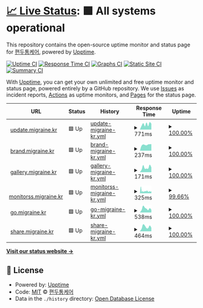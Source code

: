 # [📈 Live Status](https://status.migraine.kr): <!--live status--> **🟩 All systems operational**

This repository contains the open-source uptime monitor and status page for [편두통케어](https://migraine.kr/), powered by [Upptime](https://github.com/upptime/upptime).

[![Uptime CI](https://github.com/MigraineKR/status/workflows/Uptime%20CI/badge.svg)](https://github.com/MigraineKR/status/actions?query=workflow%3A%22Uptime+CI%22)
[![Response Time CI](https://github.com/MigraineKR/status/workflows/Response%20Time%20CI/badge.svg)](https://github.com/MigraineKR/status/actions?query=workflow%3A%22Response+Time+CI%22)
[![Graphs CI](https://github.com/MigraineKR/status/workflows/Graphs%20CI/badge.svg)](https://github.com/MigraineKR/status/actions?query=workflow%3A%22Graphs+CI%22)
[![Static Site CI](https://github.com/MigraineKR/status/workflows/Static%20Site%20CI/badge.svg)](https://github.com/MigraineKR/status/actions?query=workflow%3A%22Static+Site+CI%22)
[![Summary CI](https://github.com/MigraineKR/status/workflows/Summary%20CI/badge.svg)](https://github.com/MigraineKR/status/actions?query=workflow%3A%22Summary+CI%22)

With [Upptime](https://upptime.js.org), you can get your own unlimited and free uptime monitor and status page, powered entirely by a GitHub repository. We use [Issues](https://github.com/MigraineKR/status/issues) as incident reports, [Actions](https://github.com/MigraineKR/status/actions) as uptime monitors, and [Pages](https://status.migraine.kr) for the status page.

<!--start: status pages-->
<!-- This summary is generated by Upptime (https://github.com/upptime/upptime) -->
<!-- Do not edit this manually, your changes will be overwritten -->
<!-- prettier-ignore -->
| URL | Status | History | Response Time | Uptime |
| --- | ------ | ------- | ------------- | ------ |
| <img alt="" src="https://icons.duckduckgo.com/ip3/update.migraine.kr.ico" height="13"> [update.migraine.kr](https://update.migraine.kr/) | 🟩 Up | [update-migraine-kr.yml](https://github.com/MigraineKR/status/commits/HEAD/history/update-migraine-kr.yml) | <details><summary><img alt="Response time graph" src="./graphs/update-migraine-kr/response-time-week.png" height="20"> 771ms</summary><br><a href="https://status.migraine.kr/history/update-migraine-kr"><img alt="Response time 773" src="https://img.shields.io/endpoint?url=https%3A%2F%2Fraw.githubusercontent.com%2FMigraineKR%2Fstatus%2FHEAD%2Fapi%2Fupdate-migraine-kr%2Fresponse-time.json"></a><br><a href="https://status.migraine.kr/history/update-migraine-kr"><img alt="24-hour response time 1048" src="https://img.shields.io/endpoint?url=https%3A%2F%2Fraw.githubusercontent.com%2FMigraineKR%2Fstatus%2FHEAD%2Fapi%2Fupdate-migraine-kr%2Fresponse-time-day.json"></a><br><a href="https://status.migraine.kr/history/update-migraine-kr"><img alt="7-day response time 771" src="https://img.shields.io/endpoint?url=https%3A%2F%2Fraw.githubusercontent.com%2FMigraineKR%2Fstatus%2FHEAD%2Fapi%2Fupdate-migraine-kr%2Fresponse-time-week.json"></a><br><a href="https://status.migraine.kr/history/update-migraine-kr"><img alt="30-day response time 770" src="https://img.shields.io/endpoint?url=https%3A%2F%2Fraw.githubusercontent.com%2FMigraineKR%2Fstatus%2FHEAD%2Fapi%2Fupdate-migraine-kr%2Fresponse-time-month.json"></a><br><a href="https://status.migraine.kr/history/update-migraine-kr"><img alt="1-year response time 773" src="https://img.shields.io/endpoint?url=https%3A%2F%2Fraw.githubusercontent.com%2FMigraineKR%2Fstatus%2FHEAD%2Fapi%2Fupdate-migraine-kr%2Fresponse-time-year.json"></a></details> | <details><summary><a href="https://status.migraine.kr/history/update-migraine-kr">100.00%</a></summary><a href="https://status.migraine.kr/history/update-migraine-kr"><img alt="All-time uptime 99.99%" src="https://img.shields.io/endpoint?url=https%3A%2F%2Fraw.githubusercontent.com%2FMigraineKR%2Fstatus%2FHEAD%2Fapi%2Fupdate-migraine-kr%2Fuptime.json"></a><br><a href="https://status.migraine.kr/history/update-migraine-kr"><img alt="24-hour uptime 100.00%" src="https://img.shields.io/endpoint?url=https%3A%2F%2Fraw.githubusercontent.com%2FMigraineKR%2Fstatus%2FHEAD%2Fapi%2Fupdate-migraine-kr%2Fuptime-day.json"></a><br><a href="https://status.migraine.kr/history/update-migraine-kr"><img alt="7-day uptime 100.00%" src="https://img.shields.io/endpoint?url=https%3A%2F%2Fraw.githubusercontent.com%2FMigraineKR%2Fstatus%2FHEAD%2Fapi%2Fupdate-migraine-kr%2Fuptime-week.json"></a><br><a href="https://status.migraine.kr/history/update-migraine-kr"><img alt="30-day uptime 100.00%" src="https://img.shields.io/endpoint?url=https%3A%2F%2Fraw.githubusercontent.com%2FMigraineKR%2Fstatus%2FHEAD%2Fapi%2Fupdate-migraine-kr%2Fuptime-month.json"></a><br><a href="https://status.migraine.kr/history/update-migraine-kr"><img alt="1-year uptime 99.99%" src="https://img.shields.io/endpoint?url=https%3A%2F%2Fraw.githubusercontent.com%2FMigraineKR%2Fstatus%2FHEAD%2Fapi%2Fupdate-migraine-kr%2Fuptime-year.json"></a></details>
| <img alt="" src="https://icons.duckduckgo.com/ip3/brand.migraine.kr.ico" height="13"> [brand.migraine.kr](https://brand.migraine.kr/) | 🟩 Up | [brand-migraine-kr.yml](https://github.com/MigraineKR/status/commits/HEAD/history/brand-migraine-kr.yml) | <details><summary><img alt="Response time graph" src="./graphs/brand-migraine-kr/response-time-week.png" height="20"> 237ms</summary><br><a href="https://status.migraine.kr/history/brand-migraine-kr"><img alt="Response time 271" src="https://img.shields.io/endpoint?url=https%3A%2F%2Fraw.githubusercontent.com%2FMigraineKR%2Fstatus%2FHEAD%2Fapi%2Fbrand-migraine-kr%2Fresponse-time.json"></a><br><a href="https://status.migraine.kr/history/brand-migraine-kr"><img alt="24-hour response time 224" src="https://img.shields.io/endpoint?url=https%3A%2F%2Fraw.githubusercontent.com%2FMigraineKR%2Fstatus%2FHEAD%2Fapi%2Fbrand-migraine-kr%2Fresponse-time-day.json"></a><br><a href="https://status.migraine.kr/history/brand-migraine-kr"><img alt="7-day response time 237" src="https://img.shields.io/endpoint?url=https%3A%2F%2Fraw.githubusercontent.com%2FMigraineKR%2Fstatus%2FHEAD%2Fapi%2Fbrand-migraine-kr%2Fresponse-time-week.json"></a><br><a href="https://status.migraine.kr/history/brand-migraine-kr"><img alt="30-day response time 244" src="https://img.shields.io/endpoint?url=https%3A%2F%2Fraw.githubusercontent.com%2FMigraineKR%2Fstatus%2FHEAD%2Fapi%2Fbrand-migraine-kr%2Fresponse-time-month.json"></a><br><a href="https://status.migraine.kr/history/brand-migraine-kr"><img alt="1-year response time 271" src="https://img.shields.io/endpoint?url=https%3A%2F%2Fraw.githubusercontent.com%2FMigraineKR%2Fstatus%2FHEAD%2Fapi%2Fbrand-migraine-kr%2Fresponse-time-year.json"></a></details> | <details><summary><a href="https://status.migraine.kr/history/brand-migraine-kr">100.00%</a></summary><a href="https://status.migraine.kr/history/brand-migraine-kr"><img alt="All-time uptime 100.00%" src="https://img.shields.io/endpoint?url=https%3A%2F%2Fraw.githubusercontent.com%2FMigraineKR%2Fstatus%2FHEAD%2Fapi%2Fbrand-migraine-kr%2Fuptime.json"></a><br><a href="https://status.migraine.kr/history/brand-migraine-kr"><img alt="24-hour uptime 100.00%" src="https://img.shields.io/endpoint?url=https%3A%2F%2Fraw.githubusercontent.com%2FMigraineKR%2Fstatus%2FHEAD%2Fapi%2Fbrand-migraine-kr%2Fuptime-day.json"></a><br><a href="https://status.migraine.kr/history/brand-migraine-kr"><img alt="7-day uptime 100.00%" src="https://img.shields.io/endpoint?url=https%3A%2F%2Fraw.githubusercontent.com%2FMigraineKR%2Fstatus%2FHEAD%2Fapi%2Fbrand-migraine-kr%2Fuptime-week.json"></a><br><a href="https://status.migraine.kr/history/brand-migraine-kr"><img alt="30-day uptime 100.00%" src="https://img.shields.io/endpoint?url=https%3A%2F%2Fraw.githubusercontent.com%2FMigraineKR%2Fstatus%2FHEAD%2Fapi%2Fbrand-migraine-kr%2Fuptime-month.json"></a><br><a href="https://status.migraine.kr/history/brand-migraine-kr"><img alt="1-year uptime 100.00%" src="https://img.shields.io/endpoint?url=https%3A%2F%2Fraw.githubusercontent.com%2FMigraineKR%2Fstatus%2FHEAD%2Fapi%2Fbrand-migraine-kr%2Fuptime-year.json"></a></details>
| <img alt="" src="https://icons.duckduckgo.com/ip3/gallery.migraine.kr.ico" height="13"> [gallery.migraine.kr](https://gallery.migraine.kr/) | 🟩 Up | [gallery-migraine-kr.yml](https://github.com/MigraineKR/status/commits/HEAD/history/gallery-migraine-kr.yml) | <details><summary><img alt="Response time graph" src="./graphs/gallery-migraine-kr/response-time-week.png" height="20"> 171ms</summary><br><a href="https://status.migraine.kr/history/gallery-migraine-kr"><img alt="Response time 230" src="https://img.shields.io/endpoint?url=https%3A%2F%2Fraw.githubusercontent.com%2FMigraineKR%2Fstatus%2FHEAD%2Fapi%2Fgallery-migraine-kr%2Fresponse-time.json"></a><br><a href="https://status.migraine.kr/history/gallery-migraine-kr"><img alt="24-hour response time 235" src="https://img.shields.io/endpoint?url=https%3A%2F%2Fraw.githubusercontent.com%2FMigraineKR%2Fstatus%2FHEAD%2Fapi%2Fgallery-migraine-kr%2Fresponse-time-day.json"></a><br><a href="https://status.migraine.kr/history/gallery-migraine-kr"><img alt="7-day response time 171" src="https://img.shields.io/endpoint?url=https%3A%2F%2Fraw.githubusercontent.com%2FMigraineKR%2Fstatus%2FHEAD%2Fapi%2Fgallery-migraine-kr%2Fresponse-time-week.json"></a><br><a href="https://status.migraine.kr/history/gallery-migraine-kr"><img alt="30-day response time 197" src="https://img.shields.io/endpoint?url=https%3A%2F%2Fraw.githubusercontent.com%2FMigraineKR%2Fstatus%2FHEAD%2Fapi%2Fgallery-migraine-kr%2Fresponse-time-month.json"></a><br><a href="https://status.migraine.kr/history/gallery-migraine-kr"><img alt="1-year response time 230" src="https://img.shields.io/endpoint?url=https%3A%2F%2Fraw.githubusercontent.com%2FMigraineKR%2Fstatus%2FHEAD%2Fapi%2Fgallery-migraine-kr%2Fresponse-time-year.json"></a></details> | <details><summary><a href="https://status.migraine.kr/history/gallery-migraine-kr">100.00%</a></summary><a href="https://status.migraine.kr/history/gallery-migraine-kr"><img alt="All-time uptime 100.00%" src="https://img.shields.io/endpoint?url=https%3A%2F%2Fraw.githubusercontent.com%2FMigraineKR%2Fstatus%2FHEAD%2Fapi%2Fgallery-migraine-kr%2Fuptime.json"></a><br><a href="https://status.migraine.kr/history/gallery-migraine-kr"><img alt="24-hour uptime 100.00%" src="https://img.shields.io/endpoint?url=https%3A%2F%2Fraw.githubusercontent.com%2FMigraineKR%2Fstatus%2FHEAD%2Fapi%2Fgallery-migraine-kr%2Fuptime-day.json"></a><br><a href="https://status.migraine.kr/history/gallery-migraine-kr"><img alt="7-day uptime 100.00%" src="https://img.shields.io/endpoint?url=https%3A%2F%2Fraw.githubusercontent.com%2FMigraineKR%2Fstatus%2FHEAD%2Fapi%2Fgallery-migraine-kr%2Fuptime-week.json"></a><br><a href="https://status.migraine.kr/history/gallery-migraine-kr"><img alt="30-day uptime 100.00%" src="https://img.shields.io/endpoint?url=https%3A%2F%2Fraw.githubusercontent.com%2FMigraineKR%2Fstatus%2FHEAD%2Fapi%2Fgallery-migraine-kr%2Fuptime-month.json"></a><br><a href="https://status.migraine.kr/history/gallery-migraine-kr"><img alt="1-year uptime 100.00%" src="https://img.shields.io/endpoint?url=https%3A%2F%2Fraw.githubusercontent.com%2FMigraineKR%2Fstatus%2FHEAD%2Fapi%2Fgallery-migraine-kr%2Fuptime-year.json"></a></details>
| <img alt="" src="https://icons.duckduckgo.com/ip3/monitorss.migraine.kr.ico" height="13"> [monitorss.migraine.kr](https://monitorss.migraine.kr/) | 🟩 Up | [monitorss-migraine-kr.yml](https://github.com/MigraineKR/status/commits/HEAD/history/monitorss-migraine-kr.yml) | <details><summary><img alt="Response time graph" src="./graphs/monitorss-migraine-kr/response-time-week.png" height="20"> 325ms</summary><br><a href="https://status.migraine.kr/history/monitorss-migraine-kr"><img alt="Response time 1052" src="https://img.shields.io/endpoint?url=https%3A%2F%2Fraw.githubusercontent.com%2FMigraineKR%2Fstatus%2FHEAD%2Fapi%2Fmonitorss-migraine-kr%2Fresponse-time.json"></a><br><a href="https://status.migraine.kr/history/monitorss-migraine-kr"><img alt="24-hour response time 246" src="https://img.shields.io/endpoint?url=https%3A%2F%2Fraw.githubusercontent.com%2FMigraineKR%2Fstatus%2FHEAD%2Fapi%2Fmonitorss-migraine-kr%2Fresponse-time-day.json"></a><br><a href="https://status.migraine.kr/history/monitorss-migraine-kr"><img alt="7-day response time 325" src="https://img.shields.io/endpoint?url=https%3A%2F%2Fraw.githubusercontent.com%2FMigraineKR%2Fstatus%2FHEAD%2Fapi%2Fmonitorss-migraine-kr%2Fresponse-time-week.json"></a><br><a href="https://status.migraine.kr/history/monitorss-migraine-kr"><img alt="30-day response time 1389" src="https://img.shields.io/endpoint?url=https%3A%2F%2Fraw.githubusercontent.com%2FMigraineKR%2Fstatus%2FHEAD%2Fapi%2Fmonitorss-migraine-kr%2Fresponse-time-month.json"></a><br><a href="https://status.migraine.kr/history/monitorss-migraine-kr"><img alt="1-year response time 1052" src="https://img.shields.io/endpoint?url=https%3A%2F%2Fraw.githubusercontent.com%2FMigraineKR%2Fstatus%2FHEAD%2Fapi%2Fmonitorss-migraine-kr%2Fresponse-time-year.json"></a></details> | <details><summary><a href="https://status.migraine.kr/history/monitorss-migraine-kr">99.66%</a></summary><a href="https://status.migraine.kr/history/monitorss-migraine-kr"><img alt="All-time uptime 90.85%" src="https://img.shields.io/endpoint?url=https%3A%2F%2Fraw.githubusercontent.com%2FMigraineKR%2Fstatus%2FHEAD%2Fapi%2Fmonitorss-migraine-kr%2Fuptime.json"></a><br><a href="https://status.migraine.kr/history/monitorss-migraine-kr"><img alt="24-hour uptime 100.00%" src="https://img.shields.io/endpoint?url=https%3A%2F%2Fraw.githubusercontent.com%2FMigraineKR%2Fstatus%2FHEAD%2Fapi%2Fmonitorss-migraine-kr%2Fuptime-day.json"></a><br><a href="https://status.migraine.kr/history/monitorss-migraine-kr"><img alt="7-day uptime 99.66%" src="https://img.shields.io/endpoint?url=https%3A%2F%2Fraw.githubusercontent.com%2FMigraineKR%2Fstatus%2FHEAD%2Fapi%2Fmonitorss-migraine-kr%2Fuptime-week.json"></a><br><a href="https://status.migraine.kr/history/monitorss-migraine-kr"><img alt="30-day uptime 91.75%" src="https://img.shields.io/endpoint?url=https%3A%2F%2Fraw.githubusercontent.com%2FMigraineKR%2Fstatus%2FHEAD%2Fapi%2Fmonitorss-migraine-kr%2Fuptime-month.json"></a><br><a href="https://status.migraine.kr/history/monitorss-migraine-kr"><img alt="1-year uptime 90.85%" src="https://img.shields.io/endpoint?url=https%3A%2F%2Fraw.githubusercontent.com%2FMigraineKR%2Fstatus%2FHEAD%2Fapi%2Fmonitorss-migraine-kr%2Fuptime-year.json"></a></details>
| <img alt="" src="https://icons.duckduckgo.com/ip3/go.migraine.kr.ico" height="13"> [go.migraine.kr](https://go.migraine.kr/) | 🟩 Up | [go-migraine-kr.yml](https://github.com/MigraineKR/status/commits/HEAD/history/go-migraine-kr.yml) | <details><summary><img alt="Response time graph" src="./graphs/go-migraine-kr/response-time-week.png" height="20"> 538ms</summary><br><a href="https://status.migraine.kr/history/go-migraine-kr"><img alt="Response time 605" src="https://img.shields.io/endpoint?url=https%3A%2F%2Fraw.githubusercontent.com%2FMigraineKR%2Fstatus%2FHEAD%2Fapi%2Fgo-migraine-kr%2Fresponse-time.json"></a><br><a href="https://status.migraine.kr/history/go-migraine-kr"><img alt="24-hour response time 892" src="https://img.shields.io/endpoint?url=https%3A%2F%2Fraw.githubusercontent.com%2FMigraineKR%2Fstatus%2FHEAD%2Fapi%2Fgo-migraine-kr%2Fresponse-time-day.json"></a><br><a href="https://status.migraine.kr/history/go-migraine-kr"><img alt="7-day response time 538" src="https://img.shields.io/endpoint?url=https%3A%2F%2Fraw.githubusercontent.com%2FMigraineKR%2Fstatus%2FHEAD%2Fapi%2Fgo-migraine-kr%2Fresponse-time-week.json"></a><br><a href="https://status.migraine.kr/history/go-migraine-kr"><img alt="30-day response time 456" src="https://img.shields.io/endpoint?url=https%3A%2F%2Fraw.githubusercontent.com%2FMigraineKR%2Fstatus%2FHEAD%2Fapi%2Fgo-migraine-kr%2Fresponse-time-month.json"></a><br><a href="https://status.migraine.kr/history/go-migraine-kr"><img alt="1-year response time 605" src="https://img.shields.io/endpoint?url=https%3A%2F%2Fraw.githubusercontent.com%2FMigraineKR%2Fstatus%2FHEAD%2Fapi%2Fgo-migraine-kr%2Fresponse-time-year.json"></a></details> | <details><summary><a href="https://status.migraine.kr/history/go-migraine-kr">100.00%</a></summary><a href="https://status.migraine.kr/history/go-migraine-kr"><img alt="All-time uptime 100.00%" src="https://img.shields.io/endpoint?url=https%3A%2F%2Fraw.githubusercontent.com%2FMigraineKR%2Fstatus%2FHEAD%2Fapi%2Fgo-migraine-kr%2Fuptime.json"></a><br><a href="https://status.migraine.kr/history/go-migraine-kr"><img alt="24-hour uptime 100.00%" src="https://img.shields.io/endpoint?url=https%3A%2F%2Fraw.githubusercontent.com%2FMigraineKR%2Fstatus%2FHEAD%2Fapi%2Fgo-migraine-kr%2Fuptime-day.json"></a><br><a href="https://status.migraine.kr/history/go-migraine-kr"><img alt="7-day uptime 100.00%" src="https://img.shields.io/endpoint?url=https%3A%2F%2Fraw.githubusercontent.com%2FMigraineKR%2Fstatus%2FHEAD%2Fapi%2Fgo-migraine-kr%2Fuptime-week.json"></a><br><a href="https://status.migraine.kr/history/go-migraine-kr"><img alt="30-day uptime 100.00%" src="https://img.shields.io/endpoint?url=https%3A%2F%2Fraw.githubusercontent.com%2FMigraineKR%2Fstatus%2FHEAD%2Fapi%2Fgo-migraine-kr%2Fuptime-month.json"></a><br><a href="https://status.migraine.kr/history/go-migraine-kr"><img alt="1-year uptime 100.00%" src="https://img.shields.io/endpoint?url=https%3A%2F%2Fraw.githubusercontent.com%2FMigraineKR%2Fstatus%2FHEAD%2Fapi%2Fgo-migraine-kr%2Fuptime-year.json"></a></details>
| <img alt="" src="https://icons.duckduckgo.com/ip3/share.migraine.kr.ico" height="13"> [share.migraine.kr](https://share.migraine.kr/) | 🟩 Up | [share-migraine-kr.yml](https://github.com/MigraineKR/status/commits/HEAD/history/share-migraine-kr.yml) | <details><summary><img alt="Response time graph" src="./graphs/share-migraine-kr/response-time-week.png" height="20"> 464ms</summary><br><a href="https://status.migraine.kr/history/share-migraine-kr"><img alt="Response time 400" src="https://img.shields.io/endpoint?url=https%3A%2F%2Fraw.githubusercontent.com%2FMigraineKR%2Fstatus%2FHEAD%2Fapi%2Fshare-migraine-kr%2Fresponse-time.json"></a><br><a href="https://status.migraine.kr/history/share-migraine-kr"><img alt="24-hour response time 1040" src="https://img.shields.io/endpoint?url=https%3A%2F%2Fraw.githubusercontent.com%2FMigraineKR%2Fstatus%2FHEAD%2Fapi%2Fshare-migraine-kr%2Fresponse-time-day.json"></a><br><a href="https://status.migraine.kr/history/share-migraine-kr"><img alt="7-day response time 464" src="https://img.shields.io/endpoint?url=https%3A%2F%2Fraw.githubusercontent.com%2FMigraineKR%2Fstatus%2FHEAD%2Fapi%2Fshare-migraine-kr%2Fresponse-time-week.json"></a><br><a href="https://status.migraine.kr/history/share-migraine-kr"><img alt="30-day response time 365" src="https://img.shields.io/endpoint?url=https%3A%2F%2Fraw.githubusercontent.com%2FMigraineKR%2Fstatus%2FHEAD%2Fapi%2Fshare-migraine-kr%2Fresponse-time-month.json"></a><br><a href="https://status.migraine.kr/history/share-migraine-kr"><img alt="1-year response time 400" src="https://img.shields.io/endpoint?url=https%3A%2F%2Fraw.githubusercontent.com%2FMigraineKR%2Fstatus%2FHEAD%2Fapi%2Fshare-migraine-kr%2Fresponse-time-year.json"></a></details> | <details><summary><a href="https://status.migraine.kr/history/share-migraine-kr">100.00%</a></summary><a href="https://status.migraine.kr/history/share-migraine-kr"><img alt="All-time uptime 100.00%" src="https://img.shields.io/endpoint?url=https%3A%2F%2Fraw.githubusercontent.com%2FMigraineKR%2Fstatus%2FHEAD%2Fapi%2Fshare-migraine-kr%2Fuptime.json"></a><br><a href="https://status.migraine.kr/history/share-migraine-kr"><img alt="24-hour uptime 100.00%" src="https://img.shields.io/endpoint?url=https%3A%2F%2Fraw.githubusercontent.com%2FMigraineKR%2Fstatus%2FHEAD%2Fapi%2Fshare-migraine-kr%2Fuptime-day.json"></a><br><a href="https://status.migraine.kr/history/share-migraine-kr"><img alt="7-day uptime 100.00%" src="https://img.shields.io/endpoint?url=https%3A%2F%2Fraw.githubusercontent.com%2FMigraineKR%2Fstatus%2FHEAD%2Fapi%2Fshare-migraine-kr%2Fuptime-week.json"></a><br><a href="https://status.migraine.kr/history/share-migraine-kr"><img alt="30-day uptime 100.00%" src="https://img.shields.io/endpoint?url=https%3A%2F%2Fraw.githubusercontent.com%2FMigraineKR%2Fstatus%2FHEAD%2Fapi%2Fshare-migraine-kr%2Fuptime-month.json"></a><br><a href="https://status.migraine.kr/history/share-migraine-kr"><img alt="1-year uptime 100.00%" src="https://img.shields.io/endpoint?url=https%3A%2F%2Fraw.githubusercontent.com%2FMigraineKR%2Fstatus%2FHEAD%2Fapi%2Fshare-migraine-kr%2Fuptime-year.json"></a></details>

<!--end: status pages-->

[**Visit our status website →**](https://status.migraine.kr)

## 📄 License

- Powered by: [Upptime](https://github.com/upptime/upptime)
- Code: [MIT](./LICENSE) © [편두통케어](https://migraine.kr/)
- Data in the `./history` directory: [Open Database License](https://opendatacommons.org/licenses/odbl/1-0/)
